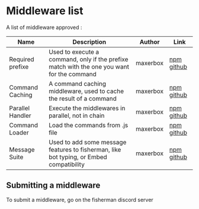 # Middleware list

A list of middleware approved :

| Name | Description | Author | Link |
| ---- | ------------ | ----- | ----- |
| Required prefixe |  Used to execute a command, only if the prefixe match with the one you want for the command | maxerbox | [npm](https://www.npmjs.com/package/required-prefixe-fisherman) [github](https://github.com/maxerbox/required-prefixe-fisherman)
| Command Caching | A command caching middleware, used to cache the result of a command | maxerbox | [npm](https://www.npmjs.com/package/command-caching-fisherman) [github](https://github.com/maxerbox/command-caching-fisherman)
| Parallel Handler | Execute the middlewares in parallel, not in chain | maxerbox | [npm](https://www.npmjs.com/package/parallel-handle-fisherman) [github](https://github.com/maxerbox/parallel-handle-fisherman)
| Command Loader | Load the commands from .js file | maxerbox | [npm](https://www.npmjs.com/package/command-loader-fisherman) [github](https://github.com/maxerbox/command-loader-fisherman)
| Message Suite |  Used to add some message features to fisherman, like bot typing, or Embed compatibility | maxerbox | [npm](https://www.npmjs.com/package/message-suite-fisherman) [github](https://github.com/maxerbox/message-suite-fisherman)

## Submitting a middleware

To submit a middleware, go on the fisherman discord server
